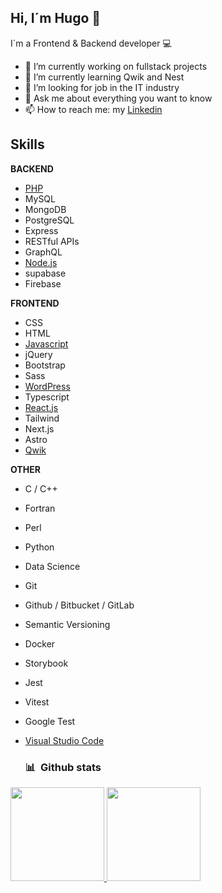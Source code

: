 ## Hi, I´m Hugo 👋
I´m a Frontend & Backend developer 💻

- 🔭 I’m currently working on fullstack projects
- 🌱 I’m currently learning Qwik and Nest
- 👯 I’m looking for job in the IT industry
- 💬 Ask me about everything you want to know
- 📫 How to reach me: my [Linkedin](https://www.linkedin.com/in/hballesteros/)

## Skills 

**BACKEND**

- [PHP](https://teamtreehouse.com/profiles/hugoballesteros)
- MySQL
- MongoDB
- PostgreSQL
- Express
- RESTful APIs
- GraphQL
- [Node.js](https://fernando-herrera.com/cursos-api/application/archivos/6002/pdfs/node-cero-experto-465.pdf)
- supabase
- Firebase

**FRONTEND**

- CSS
- HTML
- [Javascript](https://fernando-herrera.com/cursos-api/application/archivos/6002/pdfs/js-moderno-41.pdf)
- jQuery
- Bootstrap
- Sass
- [WordPress](https://teamtreehouse.com/profiles/hugoballesteros)
- Typescript
- [React.js](https://fernando-herrera.com/cursos-api/application/archivos/6002/pdfs/react-pro-149.pdf)
- Tailwind
- Next.js
- Astro
- [Qwik](https://fernando-herrera.com/cursos-api/application/archivos/6002/pdfs/qwik-intro-173.pdf)

**OTHER**

- C / C++
- Fortran
- Perl
- Python
- Data Science
- Git
- Github / Bitbucket / GitLab
- Semantic Versioning
- Docker
- Storybook
- Jest
- Vitest
- Google Test
- [Visual Studio Code](https://fernando-herrera.com/cursos-api/application/archivos/6002/pdfs/vscode-92.pdf)

  <h3> 📊 &nbsp;Github stats</h3>

<a href="https://github.com/noel-lopez">
  <img height="150em" src="https://github-readme-stats.vercel.app/api?username=hballesteros&theme=buefy&show_icons=true" />
  <img height="150em" src="https://github-readme-stats.vercel.app/api/top-langs/?username=hballesteros&theme=buefy&layout=compact" />
</a>

<br/>
